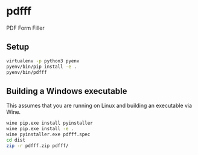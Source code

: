 # pdfff

PDF Form Filler

## Setup

```bash
virtualenv -p python3 pyenv
pyenv/bin/pip install -e .
pyenv/bin/pdfff
```

## Building a Windows executable

This assumes that you are running on Linux and building an executable via Wine.

```bash
wine pip.exe install pyinstaller
wine pip.exe install -e .
wine pyinstaller.exe pdfff.spec
cd dist
zip -r pdfff.zip pdfff/
```
